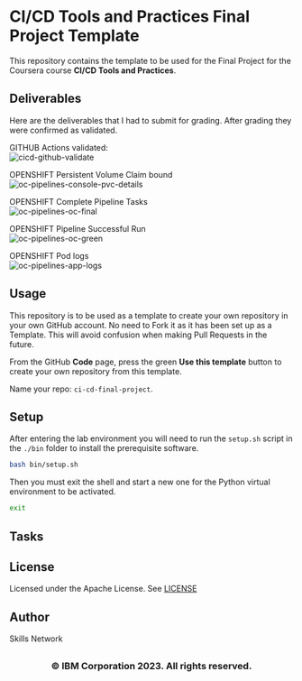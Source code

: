 # CI/CD Tools and Practices Final Project Template

This repository contains the template to be used for the Final Project for the Coursera course **CI/CD Tools and Practices**.

## Deliverables

Here are the deliverables that I had to submit for grading. After grading they were confirmed as validated. 

GITHUB Actions validated:  
![cicd-github-validate](https://github.com/user-attachments/assets/7468db45-5f3b-4e76-9610-c401c18780f4)  

OPENSHIFT Persistent Volume Claim bound  
![oc-pipelines-console-pvc-details](https://github.com/user-attachments/assets/39be4774-2833-4923-9539-fcf3448d1c84)  

OPENSHIFT Complete Pipeline Tasks  
![oc-pipelines-oc-final](https://github.com/user-attachments/assets/acb97fa4-ab65-4458-9272-d0de67f1b023)  

OPENSHIFT Pipeline Successful Run   
![oc-pipelines-oc-green](https://github.com/user-attachments/assets/4b59984d-cd1c-455a-bf92-fedd6dcf7e3a)  

OPENSHIFT Pod logs  
![oc-pipelines-app-logs](https://github.com/user-attachments/assets/be3f3d44-8ee0-45a0-bfd8-0f238fbde69f)


## Usage

This repository is to be used as a template to create your own repository in your own GitHub account. No need to Fork it as it has been set up as a Template. This will avoid confusion when making Pull Requests in the future.

From the GitHub **Code** page, press the green **Use this template** button to create your own repository from this template.

Name your repo: `ci-cd-final-project`.

## Setup

After entering the lab environment you will need to run the `setup.sh` script in the `./bin` folder to install the prerequisite software.

```bash
bash bin/setup.sh
```

Then you must exit the shell and start a new one for the Python virtual environment to be activated.

```bash
exit
```

## Tasks


## License

Licensed under the Apache License. See [LICENSE](/LICENSE)

## Author

Skills Network

## <h3 align="center"> © IBM Corporation 2023. All rights reserved. <h3/>
